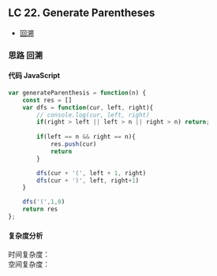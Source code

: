 ## LC 22. Generate Parentheses

- [回溯](#思路-回溯)

### 思路 回溯

#### 代码 JavaScript

```JavaScript
var generateParenthesis = function(n) {
    const res = []
    var dfs = function(cur, left, right){
        // console.log(cur, left, right)
        if(right > left || left > n || right > n) return; 
        
        if(left == n && right == n){
            res.push(cur)
            return 
        }

        dfs(cur + '(', left + 1, right)
        dfs(cur + ')', left, right+1)
    }

    dfs('(',1,0)
    return res
};

```

#### 复杂度分析
时间复杂度： </br>
空间复杂度：
